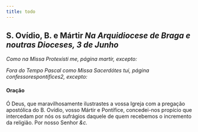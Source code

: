 ```yaml
---
title: todo
---
```

<h2 class="text-center">S. Ovídio, B. e Mártir <em>Na Arquidiocese de Braga e noutras Dioceses, 3 de Junho</em></h2>

<em>Como na Missa Protexísti me, página martir, excepto:</em>

<em>Fora do Tempo Pascal como Missa Sacerdótes tui, página confessorespontifices2, excepto:</em>

<h4 class="text-center">Oração</h4>
<div class="container-fluid">
<div class="row">
<div class="dropcap text-justify">

</div>
<div class="dropcap text-justify">
Ó Deus, que maravilhosamente ilustrastes a vossa Igreja com a pregação apostólica do B. Ovídio, vosso Mártir e Pontífice, concedei-nos propício que intercedam por nós os sufrágios daquele de quem recebemos o incremento da religião. Por nosso Senhor <em>&c.</em>
</div>
</div>
</div>